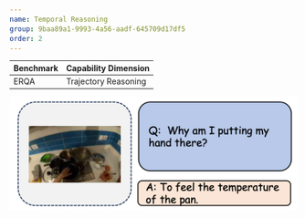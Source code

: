 ```yaml
---
name: Temporal Reasoning
group: 9baa89a1-9993-4a56-aadf-645709d17df5
order: 2
---
```


<div class="row">
<div class="col-8">

| **Benchmark** | **Capability Dimension** |
| ------------- | ------------------------ |
| ERQA          | Trajectory Reasoning     |

</div>

<div class="col-4">

![alt text](temporalreasoning.png)

</div>

</div>

